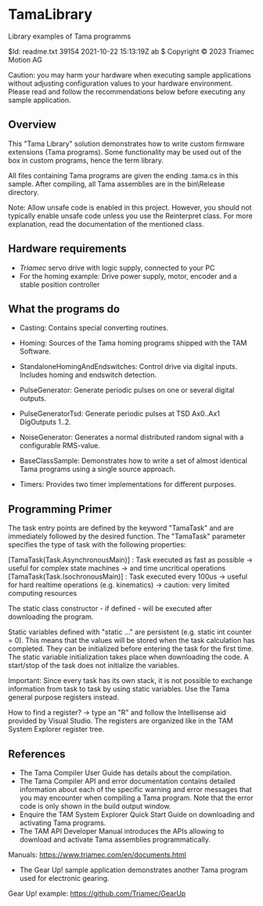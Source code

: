 # TamaLibrary
Library examples of Tama programms

$Id: readme.txt 39154 2021-10-22 15:13:19Z ab $
Copyright © 2023 Triamec Motion AG

Caution: you may harm your hardware when executing sample applications 
without adjusting configuration values to your hardware environment.
Please read and follow the recommendations below
before executing any sample application.

Overview
--------

This "Tama Library" solution demonstrates how to write custom firmware extensions (Tama programs).
Some functionality may be used out of the box in custom programs, hence the term library.

All files containing Tama programs are given the ending .tama.cs in this sample.
After compiling, all Tama assemblies are in the bin\Release directory.

Note: Allow unsafe code is enabled in this project. However, you should not typically enable unsafe code unless you
      use the Reinterpret class. For more explanation, read the documentation of the mentioned class.


Hardware requirements
---------------------

- *Triamec* servo drive with logic supply, connected to your PC
- For the homing example: Drive power supply, motor, encoder and a stable position controller


What the programs do
---------------------

- Casting:
      Contains special converting routines.

- Homing:
      Sources of the Tama homing programs shipped with the TAM Software.

- StandaloneHomingAndEndswitches:
      Control drive via digital inputs. Includes homing and endswitch detection.

- PulseGenerator: 
      Generate periodic pulses on one or several digital outputs.

- PulseGeneratorTsd: 
      Generate periodic pulses at TSD Ax0..Ax1 DigOutputs 1..2.
      
- NoiseGenerator:
	  Generates a normal distributed random signal with a configurable RMS-value.

- BaseClassSample:
      Demonstrates how to write a set of almost identical Tama programs using a single source approach.

- Timers:
      Provides two timer implementations for different purposes.


Programming Primer
------------------

The task entry points are defined by the keyword "TamaTask" and are immediately followed by the desired function.
The "TamaTask" parameter specifies the type of task with the following properties:

[TamaTask(Task.AsynchronousMain)] : Task executed as fast as possible
                                    -> useful for complex state machines
                                    -> and time uncritical operations
[TamaTask(Task.IsochronousMain)]  : Task executed every 100us
                                    -> useful for hard realtime operations (e.g. kinematics)
                                    -> caution: very limited computing resources

The static class constructor - if defined - will be executed after downloading the program.

Static variables defined with "static ..." are persistent (e.g. static int counter = 0).
This means that the values will be stored when the task calculation has completed. They can be initialized before
entering the task for the first time.
The static variable initialization takes place when downloading the code. A start/stop of the task does not
initialize the variables.

 Important:
 Since every task has its own stack, it is not possible to exchange information from task to task by using static
 variables. Use the Tama general purpose registers instead.

 How to find a register?
 -> type an "R" and follow the Intellisense aid provided by Visual Studio.
 The registers are organized like in the TAM System Explorer register tree.


References
----------
- The Tama Compiler User Guide has details about the compilation.
- The Tama Compiler API and error documentation contains detailed information about each of the specific warning and error messages
  that you may encounter when compiling a Tama program. Note that the error code is only shown in the build output
  window.
- Enquire the TAM System Explorer Quick Start Guide on downloading and activating Tama programs.
- The TAM API Developer Manual introduces the APIs allowing to download and activate Tama assemblies programmatically.

Manuals: https://www.triamec.com/en/documents.html

- The Gear Up! sample application demonstrates another Tama program used for electronic gearing.

Gear Up! example: https://github.com/Triamec/GearUp

